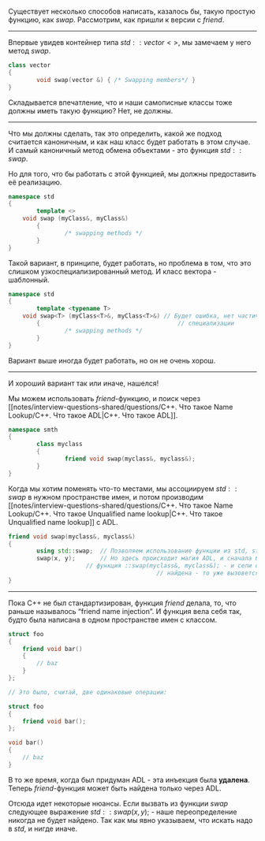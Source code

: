 Существует несколько способов написать, казалось бы, такую простую функцию, как $swap$﻿. Рассмотрим, как пришли к версии с $friend$﻿.

---

Впервые увидев контейнер типа $std::vector<>$﻿, мы замечаем у него метод $swap$﻿.

```C++
class vector
{
		void swap(vector &) { /* Swapping members*/ }
}
```

Складывается впечатление, что и наши самописные классы тоже должны иметь такую функцию? Нет, не должны.

---

Что мы должны сделать, так это определить, какой же подход считается каноничным, и как наш класс будет работать в этом случае. И самый каноничный метод обмена объектами - это функция $std::swap$﻿.

Но для того, что бы работать с этой функцией, мы должны предоставить её реализацию.

```C++
namespace std
{
		template <>
    void swap (myClass&, myClass&)
		{
				/* swapping methods */
		}
}
```

Такой вариант, в принципе, будет работать, но проблема в том, что это слишком узкоспециализированный метод. И класс вектора - шаблонный.

```C++
namespace std
{
		template <typename T>
    void swap<T> (myClass<T>&, myClass<T>&) // Будет ошибка, нет частичной
		{                                       // специализации
				/* swapping methods */
		}
}
```

Вариант выше иногда будет работать, но он не очень хорош.

---

И хороший вариант так или иначе, нашелся!

Мы можем использовать $friend$﻿-функцию, и поиск через [[notes/interview-questions-shared/questions/C++. Что такое Name Lookup/C++. Что такое ADL|C++. Что такое ADL]].

```C++
namespace smth
{
		class myclass
		{
				friend void swap(myclass&, myclass&);
		}
}
```

Когда мы хотим поменять что-то местами, мы ассоциируем $std::swap$﻿ в нужном пространстве имен, и потом производим [[notes/interview-questions-shared/questions/C++. Что такое Name Lookup/С++. Что такое Unqualified name lookup|С++. Что такое Unqualified name lookup]] с ADL.

```C++
friend void swap(myclass&, myclass&)
{
		using std::swap;  // Позволяем использование функции из std, std::swap
		swap(x, y);       // Но здесь происходит магия ADL, и сначала будет искаться
                      // функция ::swap(myclass&, myclass&); - и сели она не будет 
										  // найдена - то уже вызовется std::swap.
}
```

---

Пока C++ не был стандартизирован, функция $friend$﻿ делала, то, что раньше называлось “friend name injection”. И функция вела себя так, будто была написана в одном пространстве имен с классом.

```C++
struct foo
{
    friend void bar()
    {
        // baz
    }
};

// Это было, считай, две одинаковые операции:

struct foo
{
    friend void bar();
};

void bar()
{
    // baz
}
```

В то же время, когда был придуман ADL - эта инъекция была **удалена**. Теперь $friend$﻿-функция может быть найдена только через ADL.

Отсюда идет некоторые нюансы. Если вызвать из функции $swap$﻿ следующее выражение $std::swap(x, y);$﻿ - наше переопределение никогда не будет найдено. Так как мы явно указываем, что искать надо в $std$﻿, и нигде иначе.